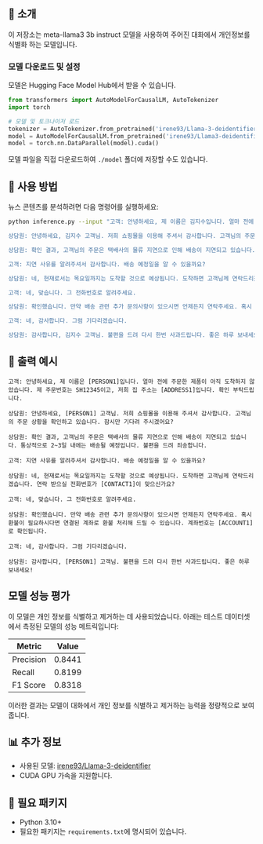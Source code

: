 
## 🚀 소개
이 저장소는 meta-llama3 3b instruct 모델을 사용하여 주어진 대화에서 개인정보를 식별화 하는 모델입니다.


### 모델 다운로드 및 설정
모델은 Hugging Face Model Hub에서 받을 수 있습니다.
```python
from transformers import AutoModelForCausalLM, AutoTokenizer
import torch

# 모델 및 토크나이저 로드
tokenizer = AutoTokenizer.from_pretrained('irene93/Llama-3-deidentifier')
model = AutoModelForCausalLM.from_pretrained('irene93/Llama3-deidentifier')
model = torch.nn.DataParallel(model).cuda()
```

모델 파일을 직접 다운로드하여 `./model` 폴더에 저장할 수도 있습니다.

## 🧠 사용 방법
뉴스 콘텐츠를 분석하려면 다음 명령어를 실행하세요:

```bash
python inference.py --input "고객: 안녕하세요, 제 이름은 김지수입니다. 얼마 전에 주문한 제품이 아직 도착하지 않았습니다. 제 주문번호는 SH12345이고, 저희 집 주소는 서울시 강남구 테헤란로 123-45입니다. 확인 부탁드립니다.

상담원: 안녕하세요, 김지수 고객님. 저희 쇼핑몰을 이용해 주셔서 감사합니다. 고객님의 주문 상황을 확인하고 있습니다. 잠시만 기다려 주시겠어요?

상담원: 확인 결과, 고객님의 주문은 택배사의 물류 지연으로 인해 배송이 지연되고 있습니다. 통상적으로 2~3일 내에는 배송될 예정입니다. 불편을 드려 죄송합니다.

고객: 지연 사유를 알려주셔서 감사합니다. 배송 예정일을 알 수 있을까요?

상담원: 네, 현재로서는 목요일까지는 도착할 것으로 예상됩니다. 도착하면 고객님께 연락드리겠습니다. 연락 받으실 전화번호가 010-1234-5678이 맞으신가요?

고객: 네, 맞습니다. 그 전화번호로 알려주세요.

상담원: 확인했습니다. 만약 배송 관련 추가 문의사항이 있으시면 언제든지 연락주세요. 혹시 환불이 필요하시다면 연결된 계좌로 환불 처리해 드릴 수 있습니다. 계좌번호는 하나은행 123-456-789012로 확인됩니다.

고객: 네, 감사합니다. 그럼 기다리겠습니다.

상담원: 감사합니다, 김지수 고객님. 불편을 드려 다시 한번 사과드립니다. 좋은 하루 보내세요!"
```

## 🧪 출력 예시
```
고객: 안녕하세요, 제 이름은 [PERSON1]입니다. 얼마 전에 주문한 제품이 아직 도착하지 않았습니다. 제 주문번호는 SH12345이고, 저희 집 주소는 [ADDRESS1]입니다. 확인 부탁드립니다.

상담원: 안녕하세요, [PERSON1] 고객님. 저희 쇼핑몰을 이용해 주셔서 감사합니다. 고객님의 주문 상황을 확인하고 있습니다. 잠시만 기다려 주시겠어요?

상담원: 확인 결과, 고객님의 주문은 택배사의 물류 지연으로 인해 배송이 지연되고 있습니다. 통상적으로 2~3일 내에는 배송될 예정입니다. 불편을 드려 죄송합니다.

고객: 지연 사유를 알려주셔서 감사합니다. 배송 예정일을 알 수 있을까요?

상담원: 네, 현재로서는 목요일까지는 도착할 것으로 예상됩니다. 도착하면 고객님께 연락드리겠습니다. 연락 받으실 전화번호가 [CONTACT1]이 맞으신가요?

고객: 네, 맞습니다. 그 전화번호로 알려주세요.

상담원: 확인했습니다. 만약 배송 관련 추가 문의사항이 있으시면 언제든지 연락주세요. 혹시 환불이 필요하시다면 연결된 계좌로 환불 처리해 드릴 수 있습니다. 계좌번호는 [ACCOUNT1]로 확인됩니다.

고객: 네, 감사합니다. 그럼 기다리겠습니다.

상담원: 감사합니다, [PERSON1] 고객님. 불편을 드려 다시 한번 사과드립니다. 좋은 하루 보내세요!

```
## 모델 성능 평가

이 모델은 개인 정보를 식별하고 제거하는 데 사용되었습니다. 아래는 테스트 데이터셋에서 측정된 모델의 성능 메트릭입니다:

| Metric    | Value     |
|-----------|-----------|
| Precision | 0.8441    |
| Recall    | 0.8199    |
| F1 Score  | 0.8318    |

이러한 결과는 모델이 대화에서 개인 정보를 식별하고 제거하는 능력을 정량적으로 보여줍니다.



## 📊 추가 정보
- 사용된 모델: [irene93/Llama-3-deidentifier](https://huggingface.co/irene93/Llama-3-deidentifier)
- CUDA GPU 가속을 지원합니다.

## 🔗 필요 패키지
- Python 3.10+
- 필요한 패키지는 `requirements.txt`에 명시되어 있습니다.



